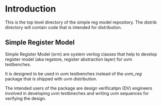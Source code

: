 # Introduction
This is the top level directory of the simple reg model repository. The distrib directory will contain code that is intended for distribution.

## Simple Register Model
Simple Register Model (srm) are system verilog classes that help to develop register model (aka regstore, register abstraction layer) for uvm testbenches.

It is designed to be used in uvm testbenches instead of the *uvm_reg* package that is shipped with uvm distribution. 

The intended users of the package are design verificatipn (DV) engineers involved in developing uvm testbneches and writing uvm sequences for verifying the design.


